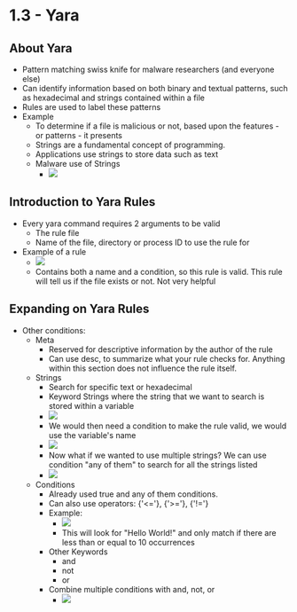 # 1.3 - Yara

## About Yara
- Pattern matching swiss knife for malware researchers (and everyone else)
- Can identify information based on both binary and textual patterns, such as hexadecimal and strings contained within a file
- Rules are used to label these patterns
- Example
	- To determine if a file is malicious or not, based upon the features - or patterns - it presents
	- Strings are a fundamental concept of programming.
	- Applications use strings to store data such as text
	- Malware use of Strings
		- ![](assets/Pasted%20image%2020241104121329.png)
## Introduction to Yara Rules
- Every yara command requires 2 arguments to be valid
	- The rule file
	- Name of the file, directory or process ID to use the rule for
- Example of a rule
	- ![](assets/Pasted%20image%2020241104122419.png)
	- Contains both a name and a condition, so this rule is valid. This rule will tell us if the file exists or not. Not very helpful
## Expanding on Yara Rules
- Other conditions:
	- Meta
		- Reserved for descriptive information by the author of the rule
		- Can use desc, to summarize what your rule checks for. Anything within this section does not influence the rule itself.
	- Strings
		- Search for specific text or hexadecimal
		- Keyword Strings where the string that we want to search is stored within a variable
		- ![](assets/Pasted%20image%2020241104124346.png)
		- We would then need a condition to make the rule valid, we would use the variable's name
		- ![](assets/Pasted%20image%2020241104124601.png)
		- Now what if we wanted to use multiple strings? We can use condition "any of them" to search for all the strings listed
		- ![](assets/Pasted%20image%2020241104124802.png)
	- Conditions
		- Already used true and any of them conditions.
		- Can also use operators: {'<='}, {'>='}, {'!='}
		- Example:
			- ![](assets/Pasted%20image%2020241104124855.png)
			- This will look for "Hello World!" and only match if there are less than or equal to 10 occurrences
		- Other Keywords
			- and
			- not
			- or
		- Combine multiple conditions with and, not, or
			- ![](assets/Pasted%20image%2020241104125052.png)

